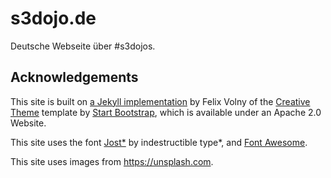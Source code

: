 # s3dojo.de

Deutsche Webseite über #s3dojos.




## Acknowledgements

This site is built on [a Jekyll implementation](https://volny.github.io/creative-theme-jekyll/) by  Felix Volny of the [Creative Theme](http://startbootstrap.com/template-overviews/creative/) template by [Start Bootstrap](http://startbootstrap.com), which is available under an Apache 2.0 Website.

This site uses the font [Jost&ast;](https://github.com/indestructible-type/Jost) by indestructible type&ast;, and [Font Awesome](https://fontawesome.com).

This site uses images from <https://unsplash.com>.